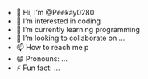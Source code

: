 - 👋 Hi, I’m @Peekay0280
- 👀 I’m interested in coding 
- 🌱 I’m currently learning programming 
- 💞️ I’m looking to collaborate on ...
- 📫 How to reach me p
- 😄 Pronouns: ...
- ⚡ Fun fact: ...

<!---
Peekay0280/Peekay0280 is a ✨ special ✨ repository because its `README.md` (this file) appears on your GitHub profile.
You can click the Preview link to take a look at your changes.
--->
